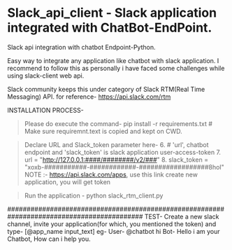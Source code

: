 # Slack_api_client - Slack application integrated with ChatBot-EndPoint.
Slack api integration with chatbot Endpoint-Python.

Easy way to integrate any application like chatbot with slack application.
I recommend to follow this as personally i have faced some challenges while using slack-client web api.

Slack community keeps this under category of Slack RTM(Real Time Messaging) API.
for reference- https://api.slack.com/rtm

INSTALLATION PROCESS-
> Please do execute the command- 
      pip install -r requirements.txt # Make sure requiremnt.text is copied and kept on CWD.
      
> Declare URL and Slack_token parameter here-
      6. # 'url', chatbot endpoint and 'slack_token' is slack application user-access-token
      7. url = "http://127.0.0.1:####/########/v2/###"
      8. slack_token = "xoxb-###########-############-##################8hoI"
      NOTE :- https://api.slack.com/apps, use this link create new application, you will get token
      
> Run the application -
      python slack_rtm_client.py
      
###########################################################################################
TEST-
      Create a new slack channel, invite your application(for which, you mentioned the token)
      and type-
              [@app_name input_text] 
              eg- 
              User- @chatbot hi
              Bot- Hello i am your Chatbot, How can i help you.
